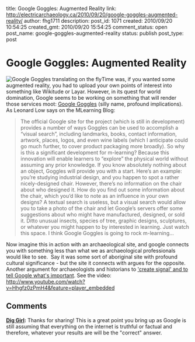 title: Google Goggles: Augmented Reality
link: http://electricarchaeology.ca/2010/09/20/google-goggles-augmented-reality/
author: fhg1711
description: 
post_id: 1071
created: 2010/09/20 10:54:25
created_gmt: 2010/09/20 15:54:25
comment_status: open
post_name: google-goggles-augmented-reality
status: publish
post_type: post

# Google Goggles: Augmented Reality

![Google Goggles translating on the fly](http://www.google.com/mobile/goggles/goggles_translation.png)Time was, if you wanted some augmented reality, you had to upload your own points of interest into something like Wikitude or Layar. However, in its quest for world domination, Google seems to be working on something that will render those services moot: [Google Goggles](http://www.google.com/mobile/goggles/#text) (silly name, profound implications). As Leonard Low says on the MLearning Blog: 

> The official Google site for the project (which is still in development) provides a number of ways Goggles can be used to accomplish a “visual search”, including landmarks, books, contact information, artwork, places, logos, and even wine labels (which I anticipate could go much further, to cover product packaging more broadly). So why is this a significant development for m-learning? Because this innovation will enable learners to “explore” the physical world without assuming any prior knowledge. If you know absolutely nothing about an object, Goggles will provide you with a start. Here’s an example: you’re studying industrial design, and you happen to spot a rather nicely-designed chair. However, there’s no information on the chair about who designed it. How do you find out some information about the chair, which you’d like to note as an influence in your own designs? A textual search is useless, but a visual search would allow you to take a photo of the chair and let Google’s servers offer some suggestions about who might have manufactured, designed, or sold it. Ditto unusual insects, species of tree, graphic designs, sculptures, or whatever you might happen to by interested in learning. Just watch this space. I think Google Goggles is going to rock m-learning…

Now imagine this in action with an archaeological site, and google connects you with something less than what we as archaeological professionals would like to see.  Say it was some sort of aboriginal site with profound cultural significance - but the site it connects with argues for the opposite. Another argument for archaeologists and historians to ['create signal' and to tell Google what's important](http://electricarchaeologist.wordpress.com/2010/03/02/why-academic-blogging-matters/). See the video: http://www.youtube.com/watch?v=Hhgfz0zPmH4&feature=player_embedded

## Comments

**[Dig Girl](#3711 "2010-10-04 21:36:11"):** Thanks for sharing! This is a great point you bring up as Google is still assuming that everything on the internet is truthful or factual and therefore, whatever your results are will be the "correct" answer.

